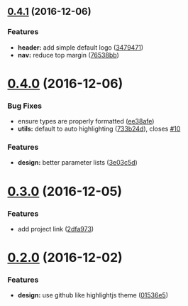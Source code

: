 <a name="0.4.1"></a>
## [0.4.1](https://github.com/dignifiedquire/clean-documentation-theme/compare/v0.4.0...v0.4.1) (2016-12-06)


### Features

* **header:** add simple default logo ([3479471](https://github.com/dignifiedquire/clean-documentation-theme/commit/3479471))
* **nav:** reduce top margin ([76538bb](https://github.com/dignifiedquire/clean-documentation-theme/commit/76538bb))



<a name="0.4.0"></a>
# [0.4.0](https://github.com/dignifiedquire/clean-documentation-theme/compare/v0.3.0...v0.4.0) (2016-12-06)


### Bug Fixes

* ensure types are properly formatted ([ee38afe](https://github.com/dignifiedquire/clean-documentation-theme/commit/ee38afe))
* **utils:** default to auto highlighting ([733b24d](https://github.com/dignifiedquire/clean-documentation-theme/commit/733b24d)), closes [#10](https://github.com/dignifiedquire/clean-documentation-theme/issues/10)


### Features

* **design:** better parameter lists ([3e03c5d](https://github.com/dignifiedquire/clean-documentation-theme/commit/3e03c5d))



<a name="0.3.0"></a>
# [0.3.0](https://github.com/dignifiedquire/clean-documentation-theme/compare/v0.2.0...v0.3.0) (2016-12-05)


### Features

* add project link ([2dfa973](https://github.com/dignifiedquire/clean-documentation-theme/commit/2dfa973))



<a name="0.2.0"></a>
# [0.2.0](https://github.com/dignifiedquire/clean-documentation-theme/compare/v0.1.0...v0.2.0) (2016-12-02)


### Features

* **design:** use github like highlightjs theme ([01536e5](https://github.com/dignifiedquire/clean-documentation-theme/commit/01536e5))



